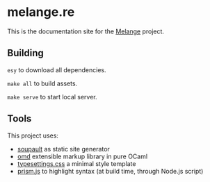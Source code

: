 # melange.re

This is the documentation site for the [Melange](https://github.com/melange-re/melange) project.

## Building

`esy` to download all dependencies.

`make all` to build assets.

`make serve` to start local server.

## Tools

This project uses:
- [soupault](https://soupault.app) as static site generator
- [omd](https://github.com/ocaml/omd) extensible markup library in pure OCaml
- [typesettings.css](https://mikemai.net/typesettings/index.html) a minimal style template
- [prism.js](https://prismjs.com/) to highlight syntax (at build time, through Node.js script)